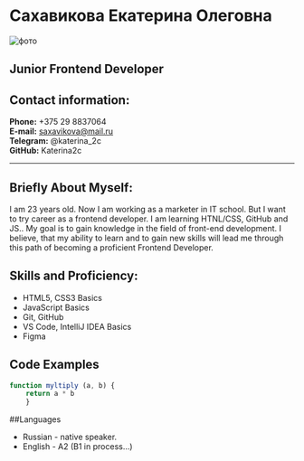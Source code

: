# Сахавикова Екатерина Олеговна
![фото](https://scontent-waw1-1.cdninstagram.com/v/t51.2885-15/sh0.08/e35/p640x640/69626816_128285715221304_359748100522062040_n.jpg?_nc_ht=scontent-waw1-1.cdninstagram.com&_nc_cat=100&_nc_ohc=STTp5CoH4SYAX-AKTpa&edm=ALQROFkBAAAA&ccb=7-4&ig_cache_key=MjE0MzU5MjQ1Nzk1NTMzNzUwMg%3D%3D.2-ccb7-4&oh=00_AT-sl6kNKFEtkRDxCsxzhvNUK0nVoghiKNmzjfLqUCdnrA&oe=61F3D06F&_nc_sid=30a2ef)
## Junior Frontend Developer
## Contact information:
**Phone:** +375 29 8837064 <br>
**E-mail:** saxavikova@mail.ru<br>
**Telegram:** @katerina_2c<br>
**GitHub:** Katerina2c<br>
*****
## Briefly About Myself:
I am 23 years old. Now I am working as a marketer in IT school. But I want to try career as a frontend developer. I am learning HTNL/CSS, GitHub and JS.. My goal is to gain knowledge in the field of front-end development.
I believe, that my ability to learn and to gain new skills will lead me through this path of becoming a proficient Frontend Developer.
## Skills and Proficiency:
- HTML5, CSS3 Basics
- JavaScript Basics
- Git, GitHub
- VS Code, IntelliJ IDEA Basics
- Figma
## Code Examples
``` javascript
function myltiply (a, b) {
	return a * b
	}
```
##Languages
- Russian - native speaker.
- English - A2 (B1 in process…)
